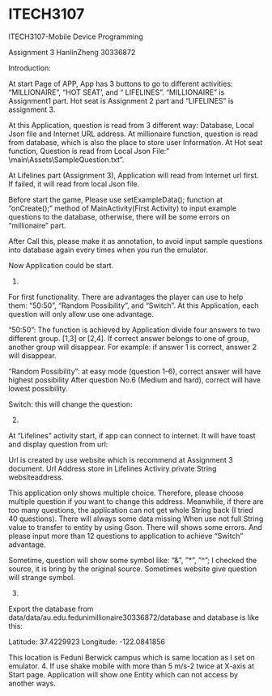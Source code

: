 # ITECH3107

ITECH3107-Mobile Device Programming

Assignment 3
HanlinZheng
30336872









Introduction:

At start Page of APP, App has 3 buttons to go to different activities: “MILLIONAIRE”, “HOT SEAT’, and “ LIFELINES”. “MILLIONAIRE” is Assignment1 part. Hot seat is Assignment 2 part and “LIFELINES” is assignment 3.

At this Application, question is read from 3 different way: Database, Local Json file and Internet URL address.
At millionaire function, question is read from database, which is also the place to store user Information.
At Hot seat function, Question is read from Local Json File:” \main\Assets\SampleQuestion.txt”.


At Lifelines part (Assignment 3), Application will read from Internet url first. If failed, it will read from local Json file.



Before start the game, Please use setExampleData(); function at “onCreate();” method of MainActivity(First Activity) to input example questions to the database, otherwise, there will be some errors on “millionaire” part. 

After Call this, please make it as annotation, to avoid input sample questions into database again every times when you run the emulator.
 


Now Application could be start.





1.
For first functionality.
There are advantages the player can use to help them: “50:50”, “Random Possibility”, and “Switch”.  At this Application, each question will only allow use one advantage. 

“50:50”: The function is achieved by Application divide four answers to two different group.
[1,3] or [2,4]. If correct answer belongs to one of group, another group will disappear. For example: if answer 1 is correct, answer 2 will disappear.

“Random Possibility”: at easy mode (question 1-6), correct answer will have highest possibility After question No.6 (Medium and hard), correct will have lowest possibility.

Switch: this will change the question: 
 

2.
At “Lifelines” activity start, if app can connect to internet. It will have toast and display question from url:

Url is created by use website which is recommend at Assignment 3 document.
Url Address store in Lifelines Activiry private String websiteaddress.
 
This application only shows multiple choice. Therefore, please choose multiple question if you want to change this address. Meanwhile, if there are too many questions, the application can not get whole String back (I tried 40 questions). There will always some data missing When use not full String value to transfer to entity by using Gson. There will shows some errors. And please input more than 12 questions to application to achieve “Switch” advantage.  

Sometime, question will show some symbol like: “&”, ”*”, ”^”; I checked the source, it is bring by the original source. Sometimes website give question will strange symbol. 
 


3.

 

Export the database from data/data/au.edu.fedunimillionaire30336872/database and database is like this:
 

Latitude: 37.4229923
Longitude: -122.0841856

This location is Feduni Berwick campus which is same location as I set on emulator.
4.
If use shake mobile with more than 5 m/s-2 twice at X-axis at Start page. Application will show one Entity which can not access by another ways.         
